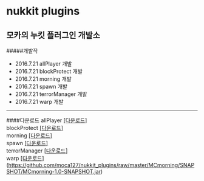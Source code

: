 nukkit plugins
===============
모카의 누킷 플러그인 개발소
---------------
#####개발작
+ 2016.7.21 allPlayer 개발
+ 2016.7.21 blockProtect 개발
+ 2016.7.21 morning 개발
+ 2016.7.21 spawn 개발
+ 2016.7.21 terrorManager 개발
+ 2016.7.21 warp 개발

---------------
####다운로드
allPlayer [[다운로드]](https://github.com/moca127/nukkit_plugins/raw/master/MCallPlayer/SNAPSHOT/MCallPlayer-1.0-SNAPSHOT.jar)<br>
blockProtect [[다운로드]](https://github.com/moca127/nukkit_plugins/raw/master/MCblockProtect/SNAPSHOT/MCblockProtect-1.0-SNAPSHOT.jar)<br>
morning [[다운로드]](https://github.com/moca127/nukkit_plugins/raw/master/MCmorning/SNAPSHOT/MCmorning-1.0-SNAPSHOT.jar)<br>
spawn [[다운로드]](https://github.com/moca127/nukkit_plugins/raw/master/MCspawn/SNAPSHOT/MCspawn-1.0-SNAPSHOT.jar)<br>
terrorManager [[다운로드]](https://github.com/moca127/nukkit_plugins/raw/master/MCterrorManager/SNAPSHOT/MCterrorManager-1.0-SNAPSHOT.jar)<br>
warp [[다운로드]](https://github.com/moca127/nukkit_plugins/raw/master/MCwarp/SNAPSHOT/MCwarp-1.0-SNAPSHOT.jar)<br>
(https://github.com/moca127/nukkit_plugins/raw/master/MCmorning/SNAPSHOT/MCmorning-1.0-SNAPSHOT.jar)<br>
